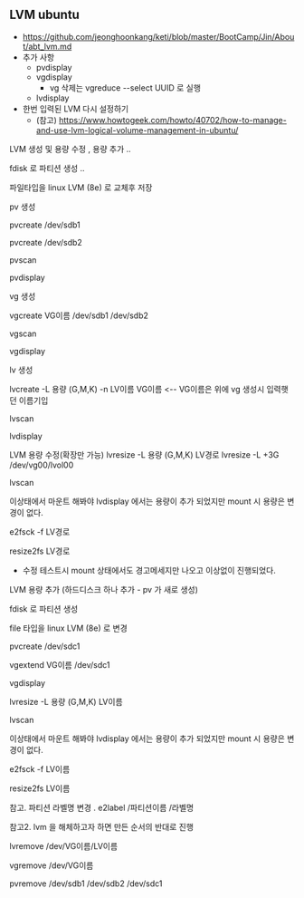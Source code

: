 ## LVM ubuntu
- https://github.com/jeonghoonkang/keti/blob/master/BootCamp/Jin/About/abt_lvm.md
- 추가 사항
  - pvdisplay
  - vgdisplay
    - vg 삭제는 vgreduce --select UUID 로 실행 
  - lvdisplay
- 한번 입력된 LVM 다시 설정하기
  - (참고) https://www.howtogeek.com/howto/40702/how-to-manage-and-use-lvm-logical-volume-management-in-ubuntu/
  
  
LVM 생성 및 용량 수정 , 용량 추가 ..

 

fdisk 로 파티션 생성 .. 

파일타입을  linux LVM (8e) 로 교체후 저장

 

pv 생성

pvcreate /dev/sdb1

pvcreate /dev/sdb2

pvscan

pvdisplay

 

vg 생성

vgcreate VG이름 /dev/sdb1 /dev/sdb2

vgscan

vgdisplay

 

lv 생성

lvcreate -L 용량 (G,M,K) -n  LV이름 VG이름     <-- VG이름은 위에 vg 생성시 입력햇던 이름기입

lvscan

lvdisplay 

LVM 용량 수정(확장만 가능)
  lvresize -L 용량 (G,M,K) LV경로
  lvresize -L +3G /dev/vg00/lvol00

lvscan

이상태에서 마운트 해봐야 lvdisplay  에서는 용량이 추가 되었지만 mount 시 용량은 변경이 없다.

e2fsck -f LV경로

resize2fs LV경로


* 수정 테스트시 mount 상태에서도 경고메세지만 나오고 이상없이 진행되었다. 

 

LVM  용량 추가 (하드디스크 하나 추가 - pv 가 새로 생성)

fdisk 로 파티션 생성

file 타입을 linux LVM (8e) 로 변경

pvcreate /dev/sdc1


vgextend VG이름 /dev/sdc1

vgdisplay

 

lvresize -L 용량 (G,M,K) LV이름

lvscan

이상태에서 마운트 해봐야 lvdisplay  에서는 용량이 추가 되었지만 mount 시 용량은 변경이 없다.

e2fsck -f LV이름

resize2fs LV이름

 

 

참고. 파티션 라벨명 변경 . e2label /파티션이름 /라벨명

참고2. lvm 을 해체하고자 하면 만든 순서의 반대로 진행

lvremove /dev/VG이름/LV이름

vgremove /dev/VG이름

pvremove /dev/sdb1 /dev/sdb2 /dev/sdc1




